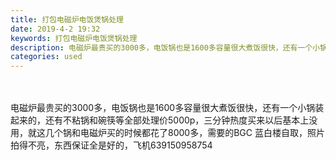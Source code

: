 ```yaml
---
title: 打包电磁炉电饭煲锅处理
date: 2019-4-2 19:32
keywords: 打包电磁炉电饭煲锅处理
description: 电磁炉最贵买的3000多，电饭锅也是1600多容量很大煮饭很快，还有一个小锅装起来的，还有不粘锅和碗筷等全部处理价5000p，三分钟热度买来以后基本上没用，就这几个锅和电磁炉买的时候都花了8000多，需要的BGC蓝白楼自取，照片拍得不亮，东
categories: used
---
```

<td class="t_f" id="postmessage_3378159">

<br/>
<br/>
电磁炉最贵买的3000多，电饭锅也是1600多容量很大煮饭很快，还有一个小锅装起来的，还有不粘锅和碗筷等全部处理价5000p，三分钟热度买来以后基本上没用，就这几个锅和电磁炉买的时候都花了8000多<img alt="" border="0" class="zoom" data-cf-modified-41f15929f540b2588c8aabf9-="" file="http://www.flw.ph//mobcent//app/data/phiz/default/00.png" id="aimg_DqG2v" lazyloadthumb="1" onclick="" onmouseover="" src="http://www.flw.ph//mobcent//app/data/phiz/default/00.png"/><img alt="" border="0" class="zoom" data-cf-modified-41f15929f540b2588c8aabf9-="" file="http://www.flw.ph//mobcent//app/data/phiz/default/00.png" id="aimg_AIiER" lazyloadthumb="1" onclick="" onmouseover="" src="http://www.flw.ph//mobcent//app/data/phiz/default/00.png"/><img alt="" border="0" class="zoom" data-cf-modified-41f15929f540b2588c8aabf9-="" file="http://www.flw.ph//mobcent//app/data/phiz/default/00.png" id="aimg_hGdhK" lazyloadthumb="1" onclick="" onmouseover="" src="http://www.flw.ph//mobcent//app/data/phiz/default/00.png"/>，需要的BGC 蓝白楼自取，照片拍得不亮，东西保证全是好的，飞机639150958754<br/>
<img alt="" border="0" class="zoom" data-cf-modified-41f15929f540b2588c8aabf9-="" file="http://www.flw.ph/data/appbyme/upload/image/201904/02/IyXXtVmCVzJX.jpg" id="aimg_oqphg" lazyloadthumb="1" onclick="" onmouseover="" src="http://www.flw.ph/data/appbyme/upload/image/201904/02/IyXXtVmCVzJX.jpg"/><br/>
<img alt="" border="0" class="zoom" data-cf-modified-41f15929f540b2588c8aabf9-="" file="http://www.flw.ph/data/appbyme/upload/image/201904/02/AMoUvvgMBQhQ.jpg" id="aimg_XQl32" lazyloadthumb="1" onclick="" onmouseover="" src="http://www.flw.ph/data/appbyme/upload/image/201904/02/AMoUvvgMBQhQ.jpg"/><br/>
<img alt="" border="0" class="zoom" data-cf-modified-41f15929f540b2588c8aabf9-="" file="http://www.flw.ph/data/appbyme/upload/image/201904/02/S7X6k629GJzG.jpg" id="aimg_Eeoo0" lazyloadthumb="1" onclick="" onmouseover="" src="http://www.flw.ph/data/appbyme/upload/image/201904/02/S7X6k629GJzG.jpg"/><br/>
</td>
